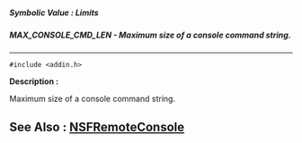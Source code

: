##### Symbolic Value : Limits
##### MAX_CONSOLE_CMD_LEN - Maximum size of a console command string.
---
```
#include <addin.h>
```
**Description :**

Maximum size of a console command string.

**See Also :**
[NSFRemoteConsole](/domino-c-api-docs/reference/Func/NSFRemoteConsole)
---
